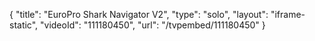 {
    "title": "EuroPro Shark Navigator V2",
    "type": "solo",
    "layout": "iframe-static",
    "videoId": "111180450",
    "url": "\/tvpembed\/111180450"
}